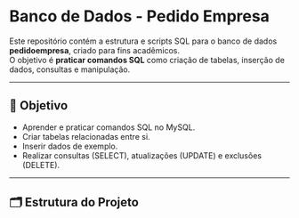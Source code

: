 # Banco de Dados - Pedido Empresa

Este repositório contém a estrutura e scripts SQL para o banco de dados **pedidoempresa**, criado para fins acadêmicos.  
O objetivo é **praticar comandos SQL** como criação de tabelas, inserção de dados, consultas e manipulação.

---

## 🎯 Objetivo
- Aprender e praticar comandos SQL no MySQL.
- Criar tabelas relacionadas entre si.
- Inserir dados de exemplo.
- Realizar consultas (SELECT), atualizações (UPDATE) e exclusões (DELETE).

---

## 🗂 Estrutura do Projeto


